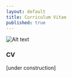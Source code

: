 ```yaml
---
layout: default
title: Curriculum Vitae
published: true
---
```


![Alt text](http://placehold.it/400x300)

### CV 

[under construction]